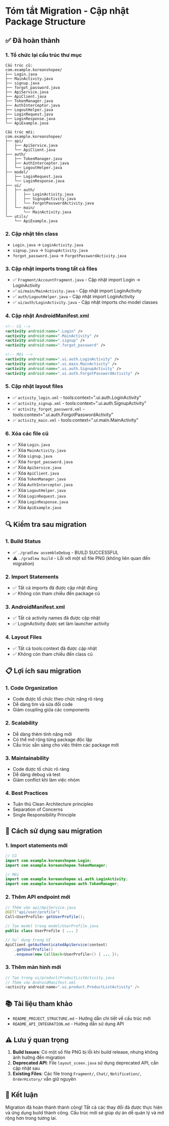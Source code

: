 # Tóm tắt Migration - Cập nhật Package Structure

## ✅ Đã hoàn thành

### 1. **Tổ chức lại cấu trúc thư mục**
```
Cấu trúc cũ:
com.example.koreanshopee/
├── Login.java
├── MainActivity.java
├── signup.java
├── forgot_password.java
├── ApiService.java
├── ApiClient.java
├── TokenManager.java
├── AuthInterceptor.java
├── LogoutHelper.java
├── LoginRequest.java
├── LoginResponse.java
└── ApiExample.java

Cấu trúc mới:
com.example.koreanshopee/
├── api/
│   ├── ApiService.java
│   └── ApiClient.java
├── auth/
│   ├── TokenManager.java
│   ├── AuthInterceptor.java
│   └── LogoutHelper.java
├── model/
│   ├── LoginRequest.java
│   └── LoginResponse.java
├── ui/
│   ├── auth/
│   │   ├── LoginActivity.java
│   │   ├── SignupActivity.java
│   │   └── ForgotPasswordActivity.java
│   └── main/
│       └── MainActivity.java
└── utils/
    └── ApiExample.java
```

### 2. **Cập nhật tên class**
- `Login.java` → `LoginActivity.java`
- `signup.java` → `SignupActivity.java`
- `forgot_password.java` → `ForgotPasswordActivity.java`

### 3. **Cập nhật imports trong tất cả files**
- ✅ `Fragment/AccountFragment.java` - Cập nhật import Login → LoginActivity
- ✅ `ui/main/MainActivity.java` - Cập nhật import LoginActivity
- ✅ `auth/LogoutHelper.java` - Cập nhật import LoginActivity
- ✅ `ui/auth/LoginActivity.java` - Cập nhật imports cho model classes

### 4. **Cập nhật AndroidManifest.xml**
```xml
<!-- Cũ -->
<activity android:name=".Login" />
<activity android:name=".MainActivity" />
<activity android:name=".signup" />
<activity android:name=".forgot_password" />

<!-- Mới -->
<activity android:name=".ui.auth.LoginActivity" />
<activity android:name=".ui.main.MainActivity" />
<activity android:name=".ui.auth.SignupActivity" />
<activity android:name=".ui.auth.ForgotPasswordActivity" />
```

### 5. **Cập nhật layout files**
- ✅ `activity_login.xml` - tools:context=".ui.auth.LoginActivity"
- ✅ `activity_signup.xml` - tools:context=".ui.auth.SignupActivity"
- ✅ `activity_forgot_password.xml` - tools:context=".ui.auth.ForgotPasswordActivity"
- ✅ `activity_main.xml` - tools:context=".ui.main.MainActivity"

### 6. **Xóa các file cũ**
- ✅ Xóa `Login.java`
- ✅ Xóa `MainActivity.java`
- ✅ Xóa `signup.java`
- ✅ Xóa `forgot_password.java`
- ✅ Xóa `ApiService.java`
- ✅ Xóa `ApiClient.java`
- ✅ Xóa `TokenManager.java`
- ✅ Xóa `AuthInterceptor.java`
- ✅ Xóa `LogoutHelper.java`
- ✅ Xóa `LoginRequest.java`
- ✅ Xóa `LoginResponse.java`
- ✅ Xóa `ApiExample.java`

## 🔍 Kiểm tra sau migration

### 1. **Build Status**
- ✅ `./gradlew assembleDebug` - BUILD SUCCESSFUL
- ⚠️ `./gradlew build` - Lỗi với một số file PNG (không liên quan đến migration)

### 2. **Import Statements**
- ✅ Tất cả imports đã được cập nhật đúng
- ✅ Không còn tham chiếu đến package cũ

### 3. **AndroidManifest.xml**
- ✅ Tất cả activity names đã được cập nhật
- ✅ LoginActivity được set làm launcher activity

### 4. **Layout Files**
- ✅ Tất cả tools:context đã được cập nhật
- ✅ Không còn tham chiếu đến class cũ

## 📋 Lợi ích sau migration

### 1. **Code Organization**
- Code được tổ chức theo chức năng rõ ràng
- Dễ dàng tìm và sửa đổi code
- Giảm coupling giữa các components

### 2. **Scalability**
- Dễ dàng thêm tính năng mới
- Có thể mở rộng từng package độc lập
- Cấu trúc sẵn sàng cho việc thêm các package mới

### 3. **Maintainability**
- Code được tổ chức rõ ràng
- Dễ dàng debug và test
- Giảm conflict khi làm việc nhóm

### 4. **Best Practices**
- Tuân thủ Clean Architecture principles
- Separation of Concerns
- Single Responsibility Principle

## 🚀 Cách sử dụng sau migration

### 1. **Import statements mới**
```java
// Cũ
import com.example.koreanshopee.Login;
import com.example.koreanshopee.TokenManager;

// Mới
import com.example.koreanshopee.ui.auth.LoginActivity;
import com.example.koreanshopee.auth.TokenManager;
```

### 2. **Thêm API endpoint mới**
```java
// Thêm vào api/ApiService.java
@GET("api/user/profile")
Call<UserProfile> getUserProfile();

// Tạo model trong model/UserProfile.java
public class UserProfile { ... }

// Sử dụng trong UI
ApiClient.getAuthenticatedApiService(context)
    .getUserProfile()
    .enqueue(new Callback<UserProfile>() { ... });
```

### 3. **Thêm màn hình mới**
```java
// Tạo trong ui/product/ProductListActivity.java
// Thêm vào AndroidManifest.xml
<activity android:name=".ui.product.ProductListActivity" />
```

## 📚 Tài liệu tham khảo

- `README_PROJECT_STRUCTURE.md` - Hướng dẫn chi tiết về cấu trúc mới
- `README_API_INTEGRATION.md` - Hướng dẫn sử dụng API

## ⚠️ Lưu ý quan trọng

1. **Build Issues**: Có một số file PNG bị lỗi khi build release, nhưng không ảnh hưởng đến migration
2. **Deprecated API**: File `layout_sceen.java` sử dụng deprecated API, cần cập nhật sau
3. **Existing Files**: Các file trong `Fragment/`, `Chat/`, `Notification/`, `OrderHistory/` vẫn giữ nguyên

## 🎯 Kết luận

Migration đã hoàn thành thành công! Tất cả các thay đổi đã được thực hiện và ứng dụng build thành công. Cấu trúc mới sẽ giúp dự án dễ quản lý và mở rộng hơn trong tương lai. 